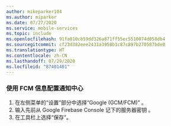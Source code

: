 ```yaml
---
author: mikeparker104
ms.author: miparker
ms.date: 07/27/2020
ms.service: mobile-services
ms.topic: include
ms.openlocfilehash: 91fa810cb59dd326a871ff55ec5510074d058db4
ms.sourcegitcommit: cf23d382eee2431a3958b1c87c897b270587bde0
ms.translationtype: HT
ms.contentlocale: zh-CN
ms.lasthandoff: 07/29/2020
ms.locfileid: "87401401"
---
```

### <a name="configure-your-notification-hub-with-fcm-information"></a>使用 FCM 信息配置通知中心

1. 在左侧菜单的“设置”部分中选择“Google (GCM/FCM)” 。
1. 输入先前从 Google Firebase Console 记下的服务器密钥 。
1. 在工具栏上选择“保存”。
